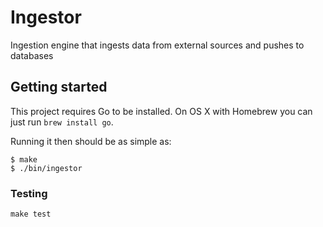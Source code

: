 # Ingestor

Ingestion engine that ingests data from external sources and pushes to databases

## Getting started

This project requires Go to be installed. On OS X with Homebrew you can just run `brew install go`.

Running it then should be as simple as:

```console
$ make
$ ./bin/ingestor
```

### Testing

``make test``
